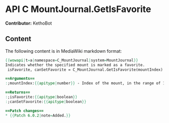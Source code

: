 # API C MountJournal.GetIsFavorite

**Contributor:** KethoBot

## Content

The following content is in MediaWiki markdown format:

```mediawiki
{{wowapi|t=a|namespace=C_MountJournal|system=MountJournal}}
Indicates whether the specified mount is marked as a favorite.
 isFavorite, canSetFavorite = C_MountJournal.GetIsFavorite(mountIndex)

==Arguments==
:;mountIndex:{{apitype|number}} - Index of the mount, in the range of 1 to {{api|C_MountJournal.GetNumMounts}}() (inclusive)

==Returns==
:;isFavorite:{{apitype|boolean}}
:;canSetFavorite:{{apitype|boolean}}

==Patch changes==
* {{Patch 6.0.2|note=Added.}}
```